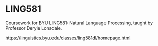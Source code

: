 # LING581
Coursework for BYU LING581: Natural Language Processing, taught by Professor Deryle Lonsdale.

https://linguistics.byu.edu/classes/ling581dl/homepage.html
